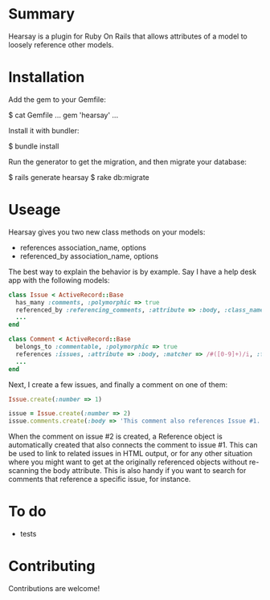 # Summary

Hearsay is a plugin for Ruby On Rails that allows attributes of a model to loosely
reference other models.

# Installation

Add the gem to your Gemfile:
  
$ cat Gemfile
...
gem 'hearsay'
...

Install it with bundler:
  
$ bundle install

Run the generator to get the migration, and then migrate your database:

$ rails generate hearsay
$ rake db:migrate

# Useage

Hearsay gives you two new class methods on your models:

* references association_name, options
* referenced_by association_name, options

The best way to explain the behavior is by example. Say I have a help desk app with the
following models:

``` ruby
class Issue < ActiveRecord::Base
  has_many :comments, :polymorphic => true
  referenced_by :referencing_comments, :attribute => :body, :class_name => 'Comment'
  ...
end

class Comment < ActiveRecord::Base
  belongs_to :commentable, :polymorphic => true
  references :issues, :attribute => :body, :matcher => /#([0-9]+)/i, :finder => :find_by_number
  ...
end
```

Next, I create a few issues, and finally a comment on one of them:

``` ruby
Issue.create(:number => 1)

issue = Issue.create(:number => 2)
issue.comments.create(:body => 'This comment also references Issue #1.')
```

When the comment on issue #2 is created, a Reference object is automatically created that also
connects the comment to issue #1. This can be used to link to related issues in HTML output,
or for any other situation where you might want to get at the originally referenced objects
without re-scanning the body attribute. This is also handy if you want to search for comments
that reference a specific issue, for instance.

# To do

* tests

# Contributing

Contributions are welcome!